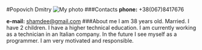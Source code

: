 #Popovich Dmitry
![My photo](https://i.ibb.co/41LgKXJ/camphoto-1804928587.jpg)
###Contacts
**phone:** +38(067)8417676

**e-mail:** shamdee@gmail.com
###About me
I am 38 years old. Married. I have 2 children. I have a higher technical education. I am currently working as a technician in an Italian company. In the future I see myself as a programmer. I am very motivated and responsible.